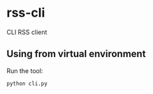 # rss-cli

CLI RSS client

## Using from virtual environment

Run the tool:

``` sh
python cli.py
```
